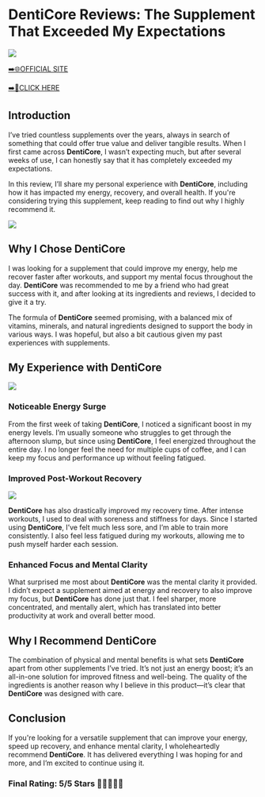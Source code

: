 # **DentiCore Reviews**: The Supplement That Exceeded My Expectations

[![](https://static.vecteezy.com/system/resources/thumbnails/019/896/014/small/buy-now-gradient-button-with-cart-symbol-buy-now-illustration-png.png)](https://edetoop.top/lander/sugarpreland-1/dentic.html) 

[➡️🌐OFFICIAL SITE](https://edetoop.top/lander/sugarpreland-1/dentic.html) 

[➡️🔗CLICK HERE](https://edetoop.top/lander/sugarpreland-1/dentic.html) 


## Introduction

I’ve tried countless supplements over the years, always in search of something that could offer true value and deliver tangible results. When I first came across **DentiCore**, I wasn’t expecting much, but after several weeks of use, I can honestly say that it has completely exceeded my expectations.

In this review, I’ll share my personal experience with **DentiCore**, including how it has impacted my energy, recovery, and overall health. If you're considering trying this supplement, keep reading to find out why I highly recommend it.

[![](https://wallpapers.com/images/hd/red-order-now-button-udg4jcj4arvn8b0n-2.png)](https://edetoop.top/lander/sugarpreland-1/dentic.html)  

## Why I Chose **DentiCore**

I was looking for a supplement that could improve my energy, help me recover faster after workouts, and support my mental focus throughout the day. **DentiCore** was recommended to me by a friend who had great success with it, and after looking at its ingredients and reviews, I decided to give it a try.

The formula of **DentiCore** seemed promising, with a balanced mix of vitamins, minerals, and natural ingredients designed to support the body in various ways. I was hopeful, but also a bit cautious given my past experiences with supplements.

## My Experience with **DentiCore**

[![](https://static.vecteezy.com/system/resources/thumbnails/019/896/014/small/buy-now-gradient-button-with-cart-symbol-buy-now-illustration-png.png)](https://edetoop.top/lander/sugarpreland-1/dentic.html)

### Noticeable Energy Surge

From the first week of taking **DentiCore**, I noticed a significant boost in my energy levels. I’m usually someone who struggles to get through the afternoon slump, but since using **DentiCore**, I feel energized throughout the entire day. I no longer feel the need for multiple cups of coffee, and I can keep my focus and performance up without feeling fatigued.

### Improved Post-Workout Recovery

[![](https://wallpapers.com/images/hd/red-order-now-button-udg4jcj4arvn8b0n-2.png)](https://edetoop.top/lander/sugarpreland-1/dentic.html)  

**DentiCore** has also drastically improved my recovery time. After intense workouts, I used to deal with soreness and stiffness for days. Since I started using **DentiCore**, I’ve felt much less sore, and I’m able to train more consistently. I also feel less fatigued during my workouts, allowing me to push myself harder each session.

### Enhanced Focus and Mental Clarity

What surprised me most about **DentiCore** was the mental clarity it provided. I didn’t expect a supplement aimed at energy and recovery to also improve my focus, but **DentiCore** has done just that. I feel sharper, more concentrated, and mentally alert, which has translated into better productivity at work and overall better mood.

## Why I Recommend **DentiCore**

The combination of physical and mental benefits is what sets **DentiCore** apart from other supplements I’ve tried. It’s not just an energy boost; it’s an all-in-one solution for improved fitness and well-being. The quality of the ingredients is another reason why I believe in this product—it’s clear that **DentiCore** was designed with care.

## Conclusion

If you're looking for a versatile supplement that can improve your energy, speed up recovery, and enhance mental clarity, I wholeheartedly recommend **DentiCore**. It has delivered everything I was hoping for and more, and I’m excited to continue using it.

### Final Rating: 5/5 Stars 🌟🌟🌟🌟🌟
